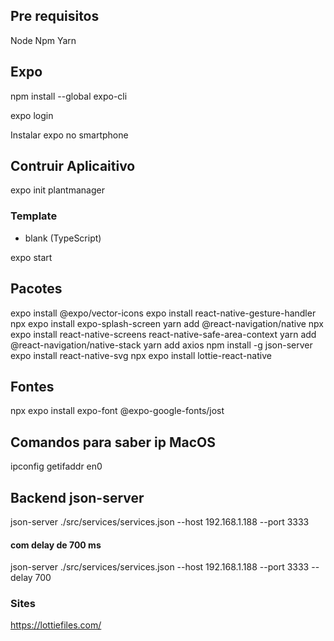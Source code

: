 ## Pre requisitos

Node
Npm
Yarn

## Expo

npm install --global expo-cli

expo login

Instalar expo no smartphone

## Contruir Aplicaitivo

expo init plantmanager

### Template

- blank (TypeScript)

expo start

## Pacotes

expo install @expo/vector-icons
expo install react-native-gesture-handler
npx expo install expo-splash-screen
yarn add @react-navigation/native
npx expo install react-native-screens react-native-safe-area-context
yarn add @react-navigation/native-stack
yarn add axios
npm install -g json-server
expo install react-native-svg
npx expo install lottie-react-native

## Fontes

npx expo install expo-font @expo-google-fonts/jost

## Comandos para saber ip MacOS

ipconfig getifaddr en0

## Backend json-server

json-server ./src/services/services.json --host 192.168.1.188 --port 3333

#### com delay de 700 ms

json-server ./src/services/services.json --host 192.168.1.188 --port 3333 --delay 700

### Sites

https://lottiefiles.com/
